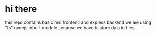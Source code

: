 # hi there
this repo contains basic mui frontend and express backend
we are using "fs" nodejs inbuilt module because we have to store data in files